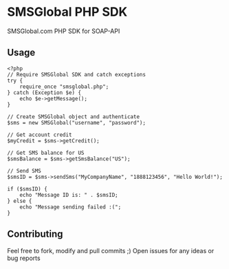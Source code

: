 SMSGlobal PHP SDK
==================

SMSGlobal.com PHP SDK for SOAP-API

## Usage

	<?php
	// Require SMSGlobal SDK and catch exceptions
	try {
		require_once "smsglobal.php";
	} catch (Exception $e) {
		echo $e->getMessage();
	}
	
	// Create SMSGlobal object and authenticate
	$sms = new SMSGlobal("username", "password");
	
	// Get account credit
	$myCredit = $sms->getCredit();
	
	// Get SMS balance for US
	$smsBalance = $sms->getSmsBalance("US");
	
	// Send SMS
	$smsID = $sms->sendSms("MyCompanyName", "1888123456", "Hello World!");
	
	if ($smsID) {
		echo "Message ID is: " . $smsID;
	} else {
		echo "Message sending failed :(";
	}

## Contributing

Feel free to fork, modify and pull commits ;) Open issues for any ideas or bug reports